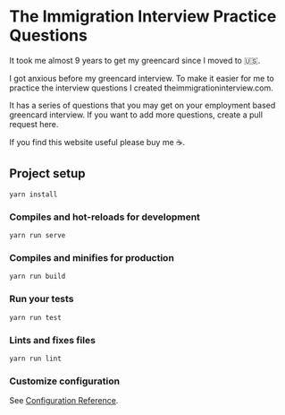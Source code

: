# The Immigration Interview Practice Questions
It took me almost 9 years to get my greencard since I moved to 🇺🇸.

I got anxious before my greencard interview. To make it easier for me to practice the interview questions I created theimmigrationinterview.com.

It has a series of questions that you may get on your employment based greencard interview. If you want to add more questions, create a pull request here.

If you find this website useful please buy me ☕️.

## Project setup
```
yarn install
```

### Compiles and hot-reloads for development
```
yarn run serve
```

### Compiles and minifies for production
```
yarn run build
```

### Run your tests
```
yarn run test
```

### Lints and fixes files
```
yarn run lint
```

### Customize configuration
See [Configuration Reference](https://cli.vuejs.org/config/).
